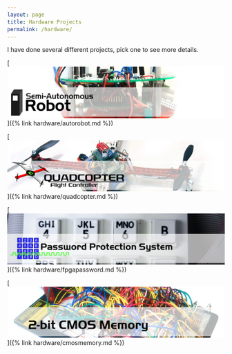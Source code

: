 ```yaml
---
layout: page
title: Hardware Projects
permalink: /hardware/
---
```


I have done several different projects, pick one to see more details.

[![Semi-Autonomous Robot](/assets/header/headar.jpg)]({% link hardware/autorobot.md %})

[![Quadcopter Flight Controller](/assets/header/headquad.jpg)]({% link hardware/quadcopter.md %})

[![Password Protection System](/assets/header/headpass.jpg)]({% link hardware/fpgapassword.md %})

[![2-bit CMOS Memory](/assets/header/headcell.jpg)]({% link hardware/cmosmemory.md %})